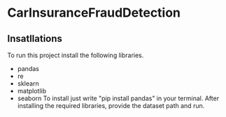 # CarInsuranceFraudDetection
## Insatllations
To run this project install the following libraries.
- pandas 
- re
- sklearn
- matplotlib
- seaborn
To install just write "pip install pandas" in your terminal.
After installing the required libraries, provide the dataset path and run.
